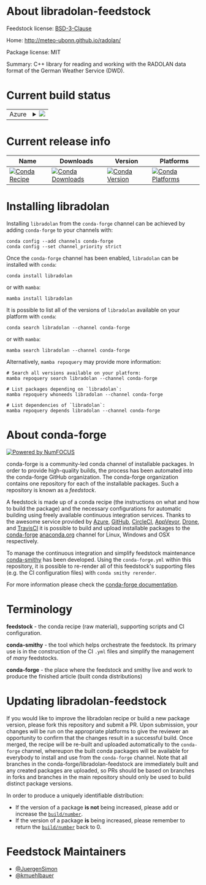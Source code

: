 About libradolan-feedstock
==========================

Feedstock license: [BSD-3-Clause](https://github.com/conda-forge/libradolan-feedstock/blob/main/LICENSE.txt)

Home: http://meteo-ubonn.github.io/radolan/

Package license: MIT

Summary: C++ library for reading and working with the RADOLAN data format of the German Weather Service (DWD).

Current build status
====================


<table>
    
  <tr>
    <td>Azure</td>
    <td>
      <details>
        <summary>
          <a href="https://dev.azure.com/conda-forge/feedstock-builds/_build/latest?definitionId=4927&branchName=main">
            <img src="https://dev.azure.com/conda-forge/feedstock-builds/_apis/build/status/libradolan-feedstock?branchName=main">
          </a>
        </summary>
        <table>
          <thead><tr><th>Variant</th><th>Status</th></tr></thead>
          <tbody><tr>
              <td>linux_64</td>
              <td>
                <a href="https://dev.azure.com/conda-forge/feedstock-builds/_build/latest?definitionId=4927&branchName=main">
                  <img src="https://dev.azure.com/conda-forge/feedstock-builds/_apis/build/status/libradolan-feedstock?branchName=main&jobName=linux&configuration=linux%20linux_64_" alt="variant">
                </a>
              </td>
            </tr><tr>
              <td>osx_64</td>
              <td>
                <a href="https://dev.azure.com/conda-forge/feedstock-builds/_build/latest?definitionId=4927&branchName=main">
                  <img src="https://dev.azure.com/conda-forge/feedstock-builds/_apis/build/status/libradolan-feedstock?branchName=main&jobName=osx&configuration=osx%20osx_64_" alt="variant">
                </a>
              </td>
            </tr>
          </tbody>
        </table>
      </details>
    </td>
  </tr>
</table>

Current release info
====================

| Name | Downloads | Version | Platforms |
| --- | --- | --- | --- |
| [![Conda Recipe](https://img.shields.io/badge/recipe-libradolan-green.svg)](https://anaconda.org/conda-forge/libradolan) | [![Conda Downloads](https://img.shields.io/conda/dn/conda-forge/libradolan.svg)](https://anaconda.org/conda-forge/libradolan) | [![Conda Version](https://img.shields.io/conda/vn/conda-forge/libradolan.svg)](https://anaconda.org/conda-forge/libradolan) | [![Conda Platforms](https://img.shields.io/conda/pn/conda-forge/libradolan.svg)](https://anaconda.org/conda-forge/libradolan) |

Installing libradolan
=====================

Installing `libradolan` from the `conda-forge` channel can be achieved by adding `conda-forge` to your channels with:

```
conda config --add channels conda-forge
conda config --set channel_priority strict
```

Once the `conda-forge` channel has been enabled, `libradolan` can be installed with `conda`:

```
conda install libradolan
```

or with `mamba`:

```
mamba install libradolan
```

It is possible to list all of the versions of `libradolan` available on your platform with `conda`:

```
conda search libradolan --channel conda-forge
```

or with `mamba`:

```
mamba search libradolan --channel conda-forge
```

Alternatively, `mamba repoquery` may provide more information:

```
# Search all versions available on your platform:
mamba repoquery search libradolan --channel conda-forge

# List packages depending on `libradolan`:
mamba repoquery whoneeds libradolan --channel conda-forge

# List dependencies of `libradolan`:
mamba repoquery depends libradolan --channel conda-forge
```


About conda-forge
=================

[![Powered by
NumFOCUS](https://img.shields.io/badge/powered%20by-NumFOCUS-orange.svg?style=flat&colorA=E1523D&colorB=007D8A)](https://numfocus.org)

conda-forge is a community-led conda channel of installable packages.
In order to provide high-quality builds, the process has been automated into the
conda-forge GitHub organization. The conda-forge organization contains one repository
for each of the installable packages. Such a repository is known as a *feedstock*.

A feedstock is made up of a conda recipe (the instructions on what and how to build
the package) and the necessary configurations for automatic building using freely
available continuous integration services. Thanks to the awesome service provided by
[Azure](https://azure.microsoft.com/en-us/services/devops/), [GitHub](https://github.com/),
[CircleCI](https://circleci.com/), [AppVeyor](https://www.appveyor.com/),
[Drone](https://cloud.drone.io/welcome), and [TravisCI](https://travis-ci.com/)
it is possible to build and upload installable packages to the
[conda-forge](https://anaconda.org/conda-forge) [anaconda.org](https://anaconda.org/)
channel for Linux, Windows and OSX respectively.

To manage the continuous integration and simplify feedstock maintenance
[conda-smithy](https://github.com/conda-forge/conda-smithy) has been developed.
Using the ``conda-forge.yml`` within this repository, it is possible to re-render all of
this feedstock's supporting files (e.g. the CI configuration files) with ``conda smithy rerender``.

For more information please check the [conda-forge documentation](https://conda-forge.org/docs/).

Terminology
===========

**feedstock** - the conda recipe (raw material), supporting scripts and CI configuration.

**conda-smithy** - the tool which helps orchestrate the feedstock.
                   Its primary use is in the construction of the CI ``.yml`` files
                   and simplify the management of *many* feedstocks.

**conda-forge** - the place where the feedstock and smithy live and work to
                  produce the finished article (built conda distributions)


Updating libradolan-feedstock
=============================

If you would like to improve the libradolan recipe or build a new
package version, please fork this repository and submit a PR. Upon submission,
your changes will be run on the appropriate platforms to give the reviewer an
opportunity to confirm that the changes result in a successful build. Once
merged, the recipe will be re-built and uploaded automatically to the
`conda-forge` channel, whereupon the built conda packages will be available for
everybody to install and use from the `conda-forge` channel.
Note that all branches in the conda-forge/libradolan-feedstock are
immediately built and any created packages are uploaded, so PRs should be based
on branches in forks and branches in the main repository should only be used to
build distinct package versions.

In order to produce a uniquely identifiable distribution:
 * If the version of a package **is not** being increased, please add or increase
   the [``build/number``](https://docs.conda.io/projects/conda-build/en/latest/resources/define-metadata.html#build-number-and-string).
 * If the version of a package **is** being increased, please remember to return
   the [``build/number``](https://docs.conda.io/projects/conda-build/en/latest/resources/define-metadata.html#build-number-and-string)
   back to 0.

Feedstock Maintainers
=====================

* [@JuergenSimon](https://github.com/JuergenSimon/)
* [@kmuehlbauer](https://github.com/kmuehlbauer/)

